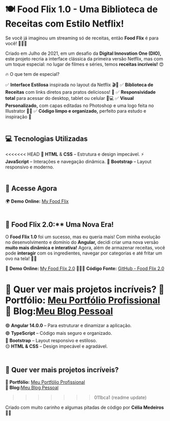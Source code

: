 # 🍽️ Food Flix 1.0 - Uma Biblioteca de Receitas com Estilo Netflix!

Se você já imaginou um streaming só de receitas, então **Food Flix** é para você! 🍕🍰🍜

Criado em Julho de 2021, em um desafio da **Digital Innovation One (DIO),** este projeto recria a interface clássica da primeira versão Netflix, mas com um toque especial: no lugar de filmes e séries, temos **receitas incríveis!** 😍

🔥 O que tem de especial?

✅ **Interface Estilosa** inspirada no layout da Netflix 🎬🍲
✅ **Biblioteca de Receitas** com links diretos para pratos deliciosos! 🤤
✅ **Responsividade total** para acessar do desktop, tablet ou celular 📱💻
✅ **Visual Personalizado,** com capas editadas no Photoshop e uma logo feita no Illustrator 🎨✨
✅ **Código limpo e organizado,** perfeito para estudo e inspiração 🚀
<br><br>

## 💻 Tecnologias Utilizadas

<<<<<<< HEAD
🚀 **HTML** & **CSS** – Estrutura e design impecável.
⚡ **JavaScript** – Interações e navegação dinâmica.
🎨 **Bootstrap** – Layout responsivo e moderno.
<br><br>

## 🔗 Acesse Agora

🌍 **Demo Online:** [My Food Flix](https://my-food-flix.netlify.app/)
<br><br>

## 🎉 Food Flix 2.0:** Uma Nova Era!

O **Food Flix 1.0** foi um sucesso, mas eu queria mais! Com minha evolução no desenvolvimento e domínio do **Angular,** decidi criar uma nova versão **muito mais dinâmica e interativa!** Agora, além de armazenar receitas, você pode **interagir** com os ingredientes, navegar por categorias e até fritar um ovo na tela! 🍳🔥

🔗 **Demo Online:** [My Food Flix 2.0](https://tiexperient-my-food-flix.netlify.app/)
👩🏼‍💻 **Código Fonte:** [GitHub - Food Flix 2.0](https://github.com/tiexperient/angular-food-flix)

📢 **Quer ver mais projetos incríveis?**
🔗 **Portfólio:** [Meu Portfólio Profissional](https://ti-experient.netlify.app/)<br>
📝 **Blog:**[Meu Blog Pessoal](https://tiexperient-blog.netlify.app/) 
=======
🟢 **Angular 14.0.0** – Para estruturar e dinamizar a aplicação.<br>
🟣 **TypeScript** – Código mais seguro e organizado.<br>
🔵 **Bootstrap** – Layout responsivo e estiloso.<br>
🟡 **HTML & CSS** – Design impecável e agradável.
<br><br>

## 📢 Quer ver mais projetos incríveis?

🔗 **Portfólio:** [Meu Portfólio Profissional](https://ti-experient.netlify.app/)<br>
📝 **Blog:**[Meu Blog Pessoal](https://tiexperient-blog.netlify.app/)
<br> 
>>>>>>> 011bca1 (readme update)

Criado com muito carinho e algumas pitadas de código por **Célia Medeiros** 💛🚀